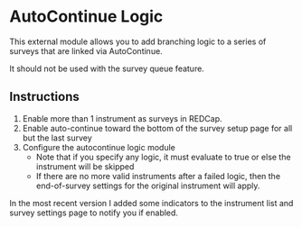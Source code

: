 # AutoContinue Logic

This external module allows you to add branching logic to a series of surveys that are linked via AutoContinue.

It should not be used with the survey queue feature.

## Instructions

1. Enable more than 1 instrument as surveys in REDCap.
1. Enable auto-continue toward the bottom of the survey setup page for all but the last survey
1. Configure the autocontinue logic module
    * Note that if you specify any logic, it must evaluate to true or else the instrument will be skipped
    * If there are no more valid instruments after a failed logic, then the end-of-survey settings for the original instrument will apply.
    
In the most recent version I added some indicators to the instrument list and survey settings page to notify you if enabled.
